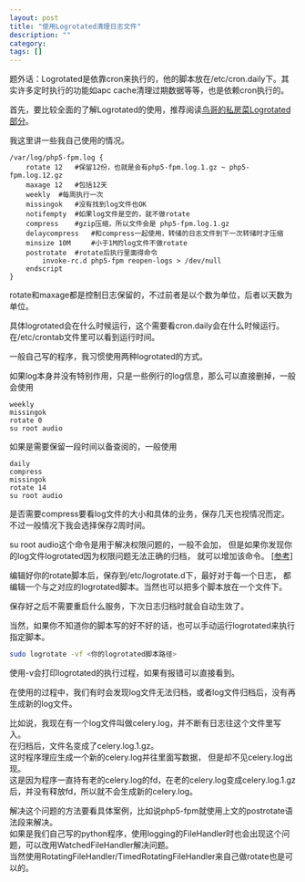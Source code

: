 ```yaml
---
layout: post
title: "使用Logrotated清理日志文件"
description: ""
category: 
tags: []
---
```


题外话：Logrotated是依靠cron来执行的，他的脚本放在/etc/cron.daily下。其实许多定时执行的功能如apc cache清理过期数据等等，也是依赖cron执行的。

首先，要比较全面的了解Logrotated的使用，推荐阅读[鸟哥的私房菜Logrotated部分](http://linux.vbird.org/linux_basic/0570syslog.php#rotate_config)。

我这里讲一些我自己使用的情况。

```
/var/log/php5-fpm.log {
    rotate 12   #保留12份，也就是会有php5-fpm.log.1.gz ~ php5-fpm.log.12.gz
    maxage 12   #包括12天
    weekly  #每周执行一次
    missingok   #没有找到log文件也OK
    notifempty  #如果log文件是空的，就不做rotate
    compress    #gzip压缩，所以文件会是 php5-fpm.log.1.gz
    delaycompress   #和compress一起使用，转储的日志文件到下一次转储时才压缩
    minsize 10M     #小于1M的log文件不做rotate
    postrotate  #rotate后执行里面得命令
        invoke-rc.d php5-fpm reopen-logs > /dev/null
    endscript
}
```

rotate和maxage都是控制日志保留的，不过前者是以个数为单位，后者以天数为单位。

具体logrotated会在什么时候运行，这个需要看cron.daily会在什么时候运行。在/etc/crontab文件里可以看到运行时间。

一般自己写的程序，我习惯使用两种logrotated的方式。

如果log本身并没有特别作用，只是一些例行的log信息，那么可以直接删掉，一般会使用

```
weekly
missingok
rotate 0
su root audio
```

如果是需要保留一段时间以备查阅的，一般使用

```
daily
compress
missingok
rotate 14
su root audio
```

是否需要compress要看log文件的大小和具体的业务，保存几天也视情况而定。
不过一般情况下我会选择保存2周时间。

su root audio这个命令是用于解决权限问题的，一般不会加，
但是如果你发现你的log文件logrotated因为权限问题无法正确的归档，
就可以增加该命令。
[[参考]](https://linuxslut.net/logrotate-parent-directory-has-insecure-permissions/)

编辑好你的rotate脚本后，保存到/etc/logrotate.d下，最好对于每一个日志，
都编辑一个与之对应的logrotated脚本。当然也可以把多个脚本放在一个文件下。

保存好之后不需要重启什么服务，下次日志归档时就会自动生效了。

当然，如果你不知道你的脚本写的好不好的话，也可以手动运行logrotated来执行指定脚本。

```bash
sudo logrotate -vf <你的logrotated脚本路径>
```

使用-v会打印logrotated的执行过程，如果有报错可以直接看到。

在使用的过程中，我们有时会发现log文件无法归档，或者log文件归档后，没有再生成新的log文件。

比如说，我现在有一个log文件叫做celery.log，并不断有日志往这个文件里写入。  
在归档后，文件名变成了celery.log.1.gz。  
这时程序理应生成一个新的celery.log并往里面写数据，
但是却不见celery.log出现。  
这是因为程序一直持有老的celery.log的fd，在老的celery.log变成celery.log.1.gz后，并没有释放fd，所以就不会生成新的celery.log。

解决这个问题的方法要看具体案例，比如说php5-fpm就使用上文的postrotate语法段来解决。  
如果是我们自己写的python程序，使用logging的FileHandler时也会出现这个问题，可以改用WatchedFileHandler解决问题。  
当然使用RotatingFileHandler/TimedRotatingFileHandler来自己做rotate也是可以的。

